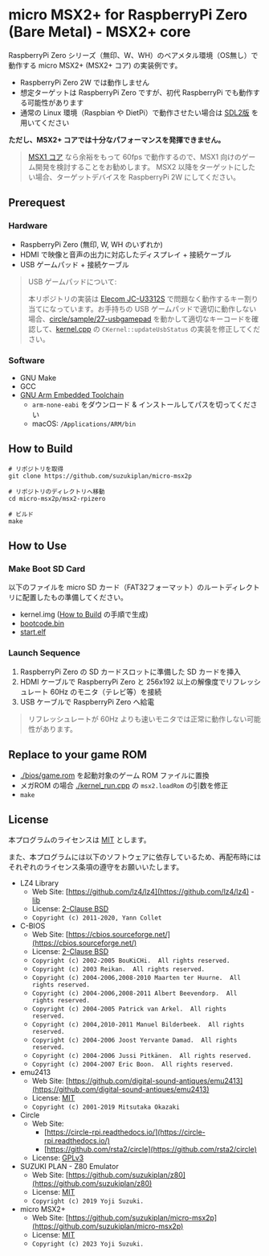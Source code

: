 # micro MSX2+ for RaspberryPi Zero (Bare Metal) - MSX2+ core

RaspberryPi Zero シリーズ（無印、W、WH）のベアメタル環境（OS無し）で動作する micro MSX2+ (MSX2+ コア) の実装例です。

- RaspberryPi Zero 2W では動作しません
- 想定ターゲットは RaspberryPi Zero ですが、初代 RaspberryPi でも動作する可能性があります
- 通常の Linux 環境（Raspbian や DietPi）で動作させたい場合は [SDL2版](../msx2-sdl2) を用いてください

__ただし、MSX2+ コアでは十分なパフォーマンスを発揮できません。__

> [MSX1 コア](../msx1-rpizero) なら余裕をもって 60fps で動作するので、MSX1 向けのゲーム開発を検討することをお勧めします。
> MSX2 以降をターゲットにしたい場合、ターゲットデバイスを RaspberryPi 2W にしてください。

## Prerequest

### Hardware

- RaspberryPi Zero (無印, W, WH のいずれか)
- HDMI で映像と音声の出力に対応したディスプレイ + 接続ケーブル
- USB ゲームパッド + 接続ケーブル

> USB ゲームパッドについて:
>
> 本リポジトリの実装は [Elecom JC-U3312S](https://www2.elecom.co.jp/peripheral/gamepad/jc-u3312s/) で問題なく動作するキー割り当てになっています。お手持ちの USB ゲームパッドで適切に動作しない場合、[circle/sample/27-usbgamepad](https://github.com/rsta2/circle/tree/master/sample/27-usbgamepad) を動かして適切なキーコードを確認して、[kernel.cpp](kernel.cpp) の `CKernel::updateUsbStatus` の実装を修正してください。

### Software

- GNU Make
- GCC
- [GNU Arm Embedded Toolchain](https://developer.arm.com/downloads/-/gnu-rm)
  - `arm-none-eabi` をダウンロード & インストールしてパスを切ってください
  - macOS: `/Applications/ARM/bin`

## How to Build

```
# リポジトリを取得
git clone https://github.com/suzukiplan/micro-msx2p

# リポジトリのディレクトリへ移動
cd micro-msx2p/msx2-rpizero

# ビルド
make
```

## How to Use

### Make Boot SD Card

以下のファイルを micro SD カード（FAT32フォーマット）のルートディレクトリに配置したもの準備してください。

- kernel.img ([How to Build](#how-to-build) の手順で生成)
- [bootcode.bin](https://github.com/raspberrypi/firmware/blob/master/boot/bootcode.bin)
- [start.elf](https://github.com/raspberrypi/firmware/blob/master/boot/start.elf)

### Launch Sequence

1. RaspberryPi Zero の SD カードスロットに準備した SD カードを挿入
2. HDMI ケーブルで RaspberryPi Zero と 256x192 以上の解像度でリフレッシュレート 60Hz のモニタ（テレビ等）を接続
3. USB ケーブルで RaspberryPi Zero へ給電

> リフレッシュレートが 60Hz よりも速いモニタでは正常に動作しない可能性があります。

## Replace to your game ROM

- [./bios/game.rom](./bios/game.rom) を起動対象のゲーム ROM ファイルに置換
- メガROM の場合 [./kernel_run.cpp](./kernel_run.cpp) の `msx2.loadRom` の引数を修正
- `make`

## License

本プログラムのライセンスは [MIT](../LICENSE.txt) とします。

また、本プログラムには以下のソフトウェアに依存しているため、再配布時にはそれぞれのライセンス条項の遵守をお願いいたします。

- LZ4 Library
  - Web Site: [https://github.com/lz4/lz4](https://github.com/lz4/lz4) - [lib](https://github.com/lz4/lz4/tree/dev/lib)
  - License: [2-Clause BSD](../licenses-copy/lz4-library.txt)
  - `Copyright (c) 2011-2020, Yann Collet`
- C-BIOS
  - Web Site: [https://cbios.sourceforge.net/](https://cbios.sourceforge.net/)
  - License: [2-Clause BSD](../licenses-copy/cbios.txt)
  - `Copyright (c) 2002-2005 BouKiCHi.  All rights reserved.`
  - `Copyright (c) 2003 Reikan.  All rights reserved.`
  - `Copyright (c) 2004-2006,2008-2010 Maarten ter Huurne.  All rights reserved.`
  - `Copyright (c) 2004-2006,2008-2011 Albert Beevendorp.  All rights reserved.`
  - `Copyright (c) 2004-2005 Patrick van Arkel.  All rights reserved.`
  - `Copyright (c) 2004,2010-2011 Manuel Bilderbeek.  All rights reserved.`
  - `Copyright (c) 2004-2006 Joost Yervante Damad.  All rights reserved.`
  - `Copyright (c) 2004-2006 Jussi Pitkänen.  All rights reserved.`
  - `Copyright (c) 2004-2007 Eric Boon.  All rights reserved.`
- emu2413
  - Web Site: [https://github.com/digital-sound-antiques/emu2413](https://github.com/digital-sound-antiques/emu2413)
  - License: [MIT](../licenses-copy/emu2413.txt)
  - `Copyright (c) 2001-2019 Mitsutaka Okazaki`
- Circle
    - Web Site:
      - [https://circle-rpi.readthedocs.io/](https://circle-rpi.readthedocs.io/)
      - [https://github.com/rsta2/circle](https://github.com/rsta2/circle)
    - License: [GPLv3](../licenses-copy/circle.txt)
- SUZUKI PLAN - Z80 Emulator
  - Web Site: [https://github.com/suzukiplan/z80](https://github.com/suzukiplan/z80)
  - License: [MIT](../licenses-copy/z80.txt)
  - `Copyright (c) 2019 Yoji Suzuki.`
- micro MSX2+
  - Web Site: [https://github.com/suzukiplan/micro-msx2p](https://github.com/suzukiplan/micro-msx2p)
  - License: [MIT](../LICENSE.txt)
  - `Copyright (c) 2023 Yoji Suzuki.`
